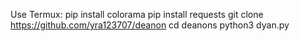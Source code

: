Use Termux:
pip install colorama
pip install requests
git clone https://github.com/yra123707/deanon
cd deanons
python3 dyan.py
